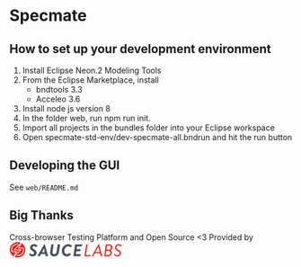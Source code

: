 # Specmate

## How to set up your development environment
1. Install Eclipse Neon.2 Modeling Tools
2. From the Eclipse Marketplace, install 
    - bndtools 3.3
    - Acceleo 3.6
3. Install node js version 8
4. In the folder web, run npm run init.
5. Import all projects in the bundles folder into your Eclipse workspace
6. Open specmate-std-env/dev-specmate-all.bndrun and hit the run button

## Developing the GUI

See ```web/README.md```

## Big Thanks

Cross-browser Testing Platform and Open Source <3 Provided by [![Sauce Labs](Sauce-Labs_Horiz_Red-Grey_RGB_200x28.png)][homepage]

[homepage]: https://saucelabs.com
